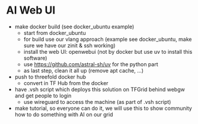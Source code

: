 # AI Web UI

- make docker build (see docker_ubuntu example)
  - start from docker_ubuntu 
  - for build use our vlang approach (example see docker_ubuntu, make sure we have our zinit & ssh working)
  - install the web UI: openwebui (not by docker but use uv to install this software)
  - use https://github.com/astral-sh/uv for the python part
  - as last step, clean it all up (remove apt cache, ...)
- push to threefold docker hub
  - convert in TF Hub from the docker
- have .vsh script which deploys this solution on TFGrid behind webgw and get people to login
  - use wireguard to access the machine (as part of .vsh script)
- make tutorial, so everyone can do it, we will use this to show community how to do something with AI on our grid
